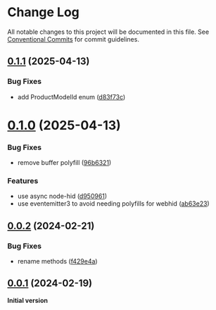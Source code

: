 # Change Log

All notable changes to this project will be documented in this file.
See [Conventional Commits](https://conventionalcommits.org) for commit guidelines.

## [0.1.1](https://github.com/SuperFlyTV/shuttle/compare/v0.1.0...v0.1.1) (2025-04-13)

### Bug Fixes

- add ProductModelId enum ([d83f73c](https://github.com/SuperFlyTV/shuttle/commit/d83f73cdef01deabfcd431cd4e9a9515424e7e3a))

# [0.1.0](https://github.com/SuperFlyTV/shuttle/compare/v0.0.2...v0.1.0) (2025-04-13)

### Bug Fixes

- remove buffer polyfill ([96b6321](https://github.com/SuperFlyTV/shuttle/commit/96b632110209b15c6e158804281c20cdcc50f49d))

### Features

- use async node-hid ([d950961](https://github.com/SuperFlyTV/shuttle/commit/d9509614981bb193a280ae5afd88a498258a65c7))
- use eventemitter3 to avoid needing polyfills for webhid ([ab63e23](https://github.com/SuperFlyTV/shuttle/commit/ab63e23ff5fd404250cc1cbcdc38249c8504394d))

## [0.0.2](https://github.com/SuperFlyTV/shuttle/compare/v0.0.1...v0.0.2) (2024-02-21)

### Bug Fixes

- rename methods ([f429e4a](https://github.com/SuperFlyTV/shuttle/commit/f429e4a5fd80a0d199ad8aafbba2fe60da6ecf50))

## [0.0.1](https://github.com/SuperFlyTV/shuttle/compare/v0.0.0...v0.0.1) (2024-02-19)

**Initial version**
